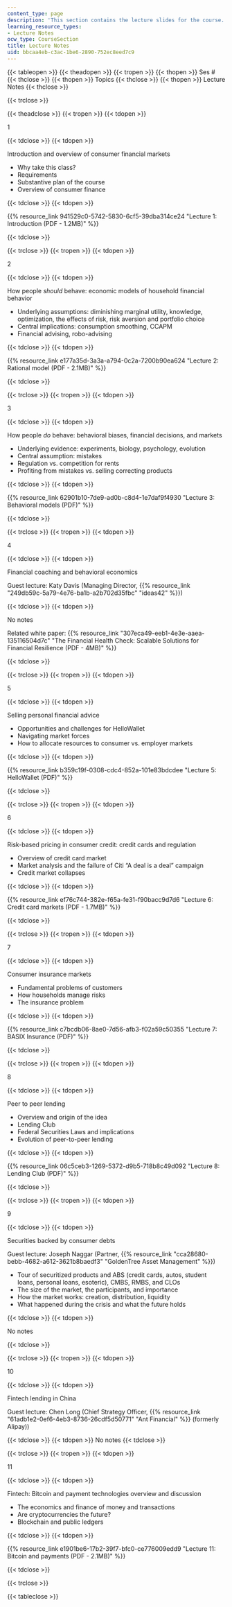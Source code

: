 ```yaml
---
content_type: page
description: 'This section contains the lecture slides for the course. '
learning_resource_types:
- Lecture Notes
ocw_type: CourseSection
title: Lecture Notes
uid: bbcaa4eb-c3ac-1be6-2890-752ec8eed7c9
---
```


{{< tableopen >}}
{{< theadopen >}}
{{< tropen >}}
{{< thopen >}}
Ses #
{{< thclose >}}
{{< thopen >}}
Topics
{{< thclose >}}
{{< thopen >}}
Lecture Notes
{{< thclose >}}

{{< trclose >}}

{{< theadclose >}}
{{< tropen >}}
{{< tdopen >}}


1


{{< tdclose >}}
{{< tdopen >}}


Introduction and overview of consumer financial markets

*   Why take this class?
*   Requirements
*   Substantive plan of the course
*   Overview of consumer finance


{{< tdclose >}}
{{< tdopen >}}


{{% resource_link 941529c0-5742-5830-6cf5-39dba314ce24 "Lecture 1: Introduction (PDF - 1.2MB)" %}}


{{< tdclose >}}

{{< trclose >}}
{{< tropen >}}
{{< tdopen >}}


2


{{< tdclose >}}
{{< tdopen >}}


How people _should_ behave: economic models of household financial behavior

*   Underlying assumptions: diminishing marginal utility, knowledge, optimization, the effects of risk, risk aversion and portfolio choice
*   Central implications: consumption smoothing, CCAPM
*   Financial advising, robo-advising


{{< tdclose >}}
{{< tdopen >}}


{{% resource_link e177a35d-3a3a-a794-0c2a-7200b90ea624 "Lecture 2: Rational model (PDF - 2.1MB)" %}}


{{< tdclose >}}

{{< trclose >}}
{{< tropen >}}
{{< tdopen >}}


3


{{< tdclose >}}
{{< tdopen >}}


How people _do_ behave: behavioral biases, financial decisions, and markets

*   Underlying evidence: experiments, biology, psychology, evolution
*   Central assumption: mistakes
*   Regulation vs. competition for rents
*   Profiting from mistakes vs. selling correcting products


{{< tdclose >}}
{{< tdopen >}}


{{% resource_link 62901b10-7de9-ad0b-c8d4-1e7daf9f4930 "Lecture 3: Behavioral models (PDF)" %}}


{{< tdclose >}}

{{< trclose >}}
{{< tropen >}}
{{< tdopen >}}


4


{{< tdclose >}}
{{< tdopen >}}


Financial coaching and behavioral economics

Guest lecture: Katy Davis (Managing Director, {{% resource_link "249db59c-5a79-4e76-ba1b-a2b702d35fbc" "ideas42" %}})


{{< tdclose >}}
{{< tdopen >}}


No notes

Related white paper: {{% resource_link "307eca49-eeb1-4e3e-aaea-135116504d7c" "The Financial Health Check: Scalable Solutions for Financial Resilience (PDF - 4MB)" %}}


{{< tdclose >}}

{{< trclose >}}
{{< tropen >}}
{{< tdopen >}}


5


{{< tdclose >}}
{{< tdopen >}}


Selling personal financial advice

*   Opportunities and challenges for HelloWallet
*   Navigating market forces
*   How to allocate resources to consumer vs. employer markets


{{< tdclose >}}
{{< tdopen >}}


{{% resource_link b359c19f-0308-cdc4-852a-101e83bdcdee "Lecture 5: HelloWallet (PDF)" %}}


{{< tdclose >}}

{{< trclose >}}
{{< tropen >}}
{{< tdopen >}}


6


{{< tdclose >}}
{{< tdopen >}}


Risk-based pricing in consumer credit: credit cards and regulation

*   Overview of credit card market
*   Market analysis and the failure of Citi “A deal is a deal” campaign
*   Credit market collapses


{{< tdclose >}}
{{< tdopen >}}


{{% resource_link ef76c744-382e-f65a-fe31-f90bacc9d7d6 "Lecture 6: Credit card markets (PDF - 1.7MB)" %}} 


{{< tdclose >}}

{{< trclose >}}
{{< tropen >}}
{{< tdopen >}}


7


{{< tdclose >}}
{{< tdopen >}}


Consumer insurance markets

*   Fundamental problems of customers
*   How households manage risks
*   The insurance problem


{{< tdclose >}}
{{< tdopen >}}


{{% resource_link c7bcdb06-8ae0-7d56-afb3-f02a59c50355 "Lecture 7: BASIX Insurance (PDF)" %}} 


{{< tdclose >}}

{{< trclose >}}
{{< tropen >}}
{{< tdopen >}}


8


{{< tdclose >}}
{{< tdopen >}}


Peer to peer lending

*   Overview and origin of the idea
*   Lending Club
*   Federal Securities Laws and implications
*   Evolution of peer-to-peer lending


{{< tdclose >}}
{{< tdopen >}}


{{% resource_link 06c5ceb3-1269-5372-d9b5-718b8c49d092 "Lecture 8: Lending Club (PDF)" %}} 


{{< tdclose >}}

{{< trclose >}}
{{< tropen >}}
{{< tdopen >}}


9


{{< tdclose >}}
{{< tdopen >}}


Securities backed by consumer debts

Guest lecture: Joseph Naggar (Partner, {{% resource_link "cca28680-bebb-4682-a612-3621b8baedf3" "GoldenTree Asset Management" %}})

*   Tour of securitized products and ABS (credit cards, autos, student loans, personal loans, esoteric), CMBS, RMBS, and CLOs
*   The size of the market, the participants, and importance
*   How the market works: creation, distribution, liquidity
*   What happened during the crisis and what the future holds


{{< tdclose >}}
{{< tdopen >}}


No notes


{{< tdclose >}}

{{< trclose >}}
{{< tropen >}}
{{< tdopen >}}


10


{{< tdclose >}}
{{< tdopen >}}


Fintech lending in China

Guest lecture: Chen Long (Chief Strategy Officer, {{% resource_link "61adb1e2-0ef6-4eb3-8736-26cdf5d50771" "Ant Financial" %}} (formerly Alipay))


{{< tdclose >}}
{{< tdopen >}}
No notes
{{< tdclose >}}

{{< trclose >}}
{{< tropen >}}
{{< tdopen >}}


11


{{< tdclose >}}
{{< tdopen >}}


Fintech: Bitcoin and payment technologies overview and discussion

*   The economics and finance of money and transactions
*   Are cryptocurrencies the future?
*   Blockchain and public ledgers


{{< tdclose >}}
{{< tdopen >}}


{{% resource_link e1901be6-17b2-39f7-bfc0-ce776009edd9 "Lecture 11: Bitcoin and payments (PDF - 2.1MB)" %}}


{{< tdclose >}}

{{< trclose >}}

{{< tableclose >}}